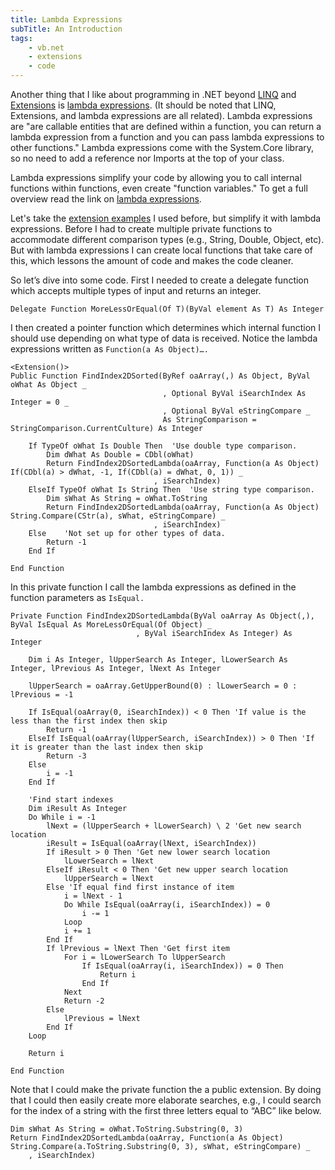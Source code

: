 ```yaml
---
title: Lambda Expressions
subTitle: An Introduction
tags:
    - vb.net
    - extensions
    - code
---
```


Another thing that I like about programming in .NET beyond <a href="http://www.spreadsheetbudget.com/2012/04/11/linq-an-introduction/">LINQ</a> and <a href="http://www.spreadsheetbudget.com/2012/04/05/extensions-in-vb-net/">Extensions</a> is <a href="http://msdn.microsoft.com/en-us/magazine/cc163362.aspx">lambda expressions</a>. (It should be noted that LINQ, Extensions, and lambda expressions are all related). Lambda expressions are "are callable entities that are defined within a function, you can return a lambda expression from a function and you can pass lambda expressions to other functions." Lambda expressions come with the System.Core library, so no need to add a reference nor Imports at the top of your class.

Lambda expressions simplify your code by allowing you to call internal functions within functions, even create "function variables." To get a full overview read the link on <a href="http://msdn.microsoft.com/en-us/magazine/cc163362.aspx">lambda expressions</a>.

Let's take the <a href="http://www.spreadsheetbudget.com/2012/04/05/extensions-in-vb-net/">extension examples</a> I used before, but simplify it with lambda expressions. Before I had to create multiple private functions to accommodate different comparison types (e.g., String, Double, Object, etc). But with lambda expressions I can create local functions that take care of this, which lessons the amount of code and makes the code cleaner.

So let’s dive into some code. First I needed to create a delegate function which accepts multiple types of input and returns an integer.

    Delegate Function MoreLessOrEqual(Of T)(ByVal element As T) As Integer
I then created a pointer function which determines which internal function I should use depending on what type of data is received. Notice the lambda expressions written as `Function(a As Object)….`

``` vbscript
<Extension()>
Public Function FindIndex2DSorted(ByRef oaArray(,) As Object, ByVal oWhat As Object _
                                  , Optional ByVal iSearchIndex As Integer = 0 _
                                  , Optional ByVal eStringCompare _
                                  As StringComparison = StringComparison.CurrentCulture) As Integer

    If TypeOf oWhat Is Double Then  'Use double type comparison.
        Dim dWhat As Double = CDbl(oWhat)
        Return FindIndex2DSortedLambda(oaArray, Function(a As Object) If(CDbl(a) > dWhat, -1, If(CDbl(a) = dWhat, 0, 1)) _
                                , iSearchIndex)
    ElseIf TypeOf oWhat Is String Then  'Use string type comparison.
        Dim sWhat As String = oWhat.ToString
        Return FindIndex2DSortedLambda(oaArray, Function(a As Object) String.Compare(CStr(a), sWhat, eStringCompare) _
                                , iSearchIndex)
    Else    'Not set up for other types of data.
        Return -1
    End If

End Function
```

In this private function I call the lambda expressions as defined in the function parameters as `IsEqual.`

``` vbscript
Private Function FindIndex2DSortedLambda(ByVal oaArray As Object(,), ByVal IsEqual As MoreLessOrEqual(Of Object) _
                            , ByVal iSearchIndex As Integer) As Integer                                                            

    Dim i As Integer, lUpperSearch As Integer, lLowerSearch As Integer, lPrevious As Integer, lNext As Integer

    lUpperSearch = oaArray.GetUpperBound(0) : lLowerSearch = 0 : lPrevious = -1

    If IsEqual(oaArray(0, iSearchIndex)) < 0 Then 'If value is the less than the first index then skip
        Return -1
    ElseIf IsEqual(oaArray(lUpperSearch, iSearchIndex)) > 0 Then 'If it is greater than the last index then skip
        Return -3
    Else
        i = -1
    End If

    'Find start indexes
    Dim iResult As Integer
    Do While i = -1
        lNext = (lUpperSearch + lLowerSearch) \ 2 'Get new search location
        iResult = IsEqual(oaArray(lNext, iSearchIndex))
        If iResult > 0 Then 'Get new lower search location
            lLowerSearch = lNext
        ElseIf iResult < 0 Then 'Get new upper search location
            lUpperSearch = lNext
        Else 'If equal find first instance of item
            i = lNext - 1
            Do While IsEqual(oaArray(i, iSearchIndex)) = 0
                i -= 1
            Loop
            i += 1
        End If
        If lPrevious = lNext Then 'Get first item
            For i = lLowerSearch To lUpperSearch
                If IsEqual(oaArray(i, iSearchIndex)) = 0 Then
                    Return i
                End If
            Next
            Return -2
        Else
            lPrevious = lNext
        End If
    Loop

    Return i

End Function
```

Note that I could make the private function the a public extension. By doing that I could then easily create more elaborate searches, e.g., I could search for the index of a string with the first three letters equal to “ABC” like below.

``` vbscript
Dim sWhat As String = oWhat.ToString.Substring(0, 3)
Return FindIndex2DSortedLambda(oaArray, Function(a As Object) String.Compare(a.ToString.Substring(0, 3), sWhat, eStringCompare) _
    , iSearchIndex)
```
